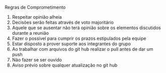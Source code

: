 Regras de Comprometimento

1.	 Respeitar opinião alheia
2.	 Decisões serão feitas através de voto majoritário
3.	 Aquele que se ausentar não terá opinião sobre os elementos discutidos durante a reunião
4.	 Fazer o possível para cumprir os prazos estipulados pela equipe
5.	 Estar disposto a prover suporte aos integrantes do grupo
6.	 Ao trabalhar com arquivos do git hub realizar o pull antes de dar um push
7.	 Não fazer se ser ouvido
8.	 Aviso prévio sobre qualquer atualização no git hub

